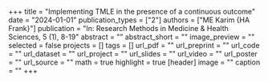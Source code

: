 +++
title = "Implementing TMLE in the presence of a continuous outcome"
date = "2024-01-01"
publication_types = ["2"]
authors = ["ME Karim {HA Frank}"]
publication = "In: Research Methods in Medicine & Health Sciences, 5 (1), 8-19"
abstract = ""
abstract_short = ""
image_preview = ""
selected = false
projects = []
tags = []
url_pdf = ""
url_preprint = ""
url_code = ""
url_dataset = ""
url_project = ""
url_slides = ""
url_video = ""
url_poster = ""
url_source = ""
math = true
highlight = true
[header]
image = ""
caption = ""
+++
